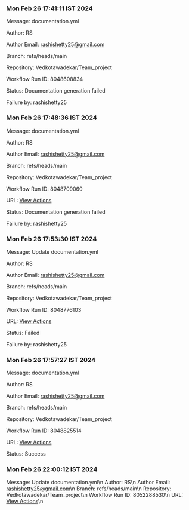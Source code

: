 
### Mon Feb 26 17:41:11 IST 2024
Message: documentation.yml

Author: RS

Author Email: rashishetty25@gmail.com

Branch: refs/heads/main

Repository: Vedkotawadekar/Team_project

Workflow Run ID: 8048608834

Status: Documentation generation failed

Failure by: rashishetty25

### Mon Feb 26 17:48:36 IST 2024
Message: documentation.yml

Author: RS

Author Email: rashishetty25@gmail.com

Branch: refs/heads/main

Repository: Vedkotawadekar/Team_project

Workflow Run ID: 8048709060

URL: [View Actions](https://github.com/Vedkotawadekar/Team_project/actions/runs/8048709060)

Status: Documentation generation failed

Failure by: rashishetty25

### Mon Feb 26 17:53:30 IST 2024
Message: Update documentation.yml

Author: RS

Author Email: rashishetty25@gmail.com

Branch: refs/heads/main

Repository: Vedkotawadekar/Team_project

Workflow Run ID: 8048776103

URL: [View Actions](https://github.com/Vedkotawadekar/Team_project/actions/runs/8048776103)

Status: Failed

Failure by: rashishetty25

### Mon Feb 26 17:57:27 IST 2024
Message: documentation.yml

Author: RS

Author Email: rashishetty25@gmail.com

Branch: refs/heads/main

Repository: Vedkotawadekar/Team_project

Workflow Run ID: 8048825514

URL: [View Actions](https://github.com/Vedkotawadekar/Team_project/actions/runs/8048825514)

Status: Success

### Mon Feb 26 22:00:12 IST 2024
Message: Update documentation.yml\n
Author: RS\n
Author Email: rashishetty25@gmail.com\n
Branch: refs/heads/main\n
Repository: Vedkotawadekar/Team_project\n
Workflow Run ID: 8052288530\n
URL: [View Actions](https://github.com/Vedkotawadekar/Team_project/actions/runs/8052288530)\n
